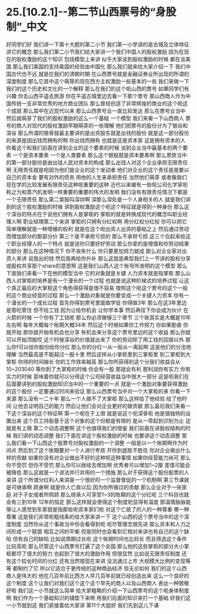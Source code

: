 # 25.[10.2.1]--第二节山西票号的“身股制”_中文

好同学们好
我们讲一下第十大题的第二小节
我们第一小学讲的是古城及立体特征
讲它的概念
那么我们第二小节我们给大家讲一个我们中国人的股权激励
因为在现在的股权激励的这个知识
包括模型上来讲
似乎大家谈到股权激励的时候
都在谈美国
那么我们美国的支持美国的经验由中国化
那么我们就来给大家介绍一下
我们中国古代也不远
就是在我们的清朝时期
在山西票号就是金融证券业所出现的所谓的深度制度
那么它其中这个萌芽的现在西方主权激励一些基本的一些
我们来做一下我们的这个历史和文化的一个解释
那么在我们的这个呃山西的票号
如果同学们有兴趣
你去山西平遥去旅游
你在平遥古城里边去看一下那个票号
那山西商人作为中国传统一支非常优秀的地方商业团队
那么曾经创造了非常辉煌的商业的这个呃这个成就
那么其中在近现代以来
那么山西票号业一直比较发达
那么在票号业当中
然后就萌芽了我们的股权激励的这么一个基础
一个模型
我们来看一下山西商人
票号的商人对现代的股权激励早期萌芽的一些理解
他们把票号的股份分为了银谷和深谷
那么所谓的银骨就最主要讲的是出资股东就是出钱的股份
就是这一部分股份的来源是因出钱而拥有的啊
你出钱而拥有
也就是这是资本家
这是拥有资本的人
你看这个和我们前面在讲到企业的这个要素的时候
谈到企业当中最基本的两个要素
一个是资本要素
一个是人类要素
那么这个银股就是资本要素啊
那么票房当中的第一部分股份是由出钱人民对资本的构成
那么出钱人对这个企业承担无限责任啊
无限责任就是呃因为他们是企业的这个发动者
他们对企业的这个责任是是要以自己的资本金
要有对外的债务
用他的人生来承担责任
当然他们萌芽
或者像我们现在学的比较发展有限责任这种呃重要的这种
近代以来被有一些呃公司化学家呃
称之为和蒸汽机发明一样重要的重要的伟大的发明
我们没有有限责任情况下都是一个无限责任
那么第二类股叫深圳啊
深那么深处是一个人身相关的人
就是我们讲到的这个股权激励的时候
讲到股权激励这个呃这个特征就是得到一种身份
那么这个深谷的特点在于说他们拥有人是掌柜的
掌柜的就是转换成现代的概念叫职业经理人啊
职业经理第二个来讲
掌柜的只拥有分红权啊
用分红权分红权
你可以把它简单理解就是一种增殖的权利
就是在这个呃出资人出资的基础之上
然后通过劳动而增加部分的那部分价
第三个是不承担亏损的
那么不承担亏损
这三个合起来给这个职业经理人的一个特点
就是说你只要好好劳动
那么你拿的是增值和你劳动结果的部分
那么在这种情况下
你不丧失什么
你只要更加努力就成
那么对企业家对出资人来讲
说我出的钱
然后我再给你升补
那么这就是典型我们上一节讲的股权分享或股权共享那个share的意思啊
这是我们山西人这个账号所发明的这个模型
那么下面我们来看一下在他的模型当中
它的对象就是关键
人力资本就是指掌柜
那么山西人对掌柜的培养是有一个漫长的一个过程
也就是说这种阶梯式的培养过程
让这个真正最后的大掌柜这个角色得获得是很不容易
按照这个呃这个票号的这个一般的这个商业经营的过程
那么一个激励对象就是你要变成一个关键人力资本
你有一个漫长的一个成长过程
首先你得到票号里面做学徒
你得做3年
那么在这3年里边是管吃管住
但不给工钱
因为让给你机会
让你学本事
然后再往下你会成为伙计
在火箭的时候
一个你有了工钱呢
那么你必须做够三个章节
三个账其实是大概是10年左右啊
每年大概每个账期大概34年
然后这个时候如果你工作努力
你如果勤奋
你就开始
那你就开始有机会也分享
有机会来分享这个票号里边的这个收益
那么你就可以开始顶股哎
这个时候深谷的价值就出来了
你的劳动除了用工钱的回报以外
那么你f可以给你股份给你分红
那么你的分红一从一般从一离起啊
这是他们的分法地理解
当然最高是不能超过一股十里
然后这样从小掌柜里到三掌柜里
到二掌柜到大掌柜
你待的时间越长
你的工作效率越高
那么你所获得的这个分我们收益会从10~203040
等你到了大掌柜的时候
你会有一股
那就会有利
那利润你有实力
你有实力的时候
意味着你就可以分得这个公司经营收益当中很大一部分
这是呃我们在后面要讲到的股权激励知识当中的一个重要的一点
就是一个激励对象要获得激励的这个股份
一定要通过时间来验证
那么山西票号当中对一个大掌柜的来
你看一下来源
那么没有一二十年
那么一个人做不了大掌柜
那么这样给了他经验
给了他时间
让他去证明自己的能力
然后让他们会对企业更好的做贡献
那么最后我们来看一下这个深谷的这个特征啊
第一个呢在于上限
就是说这个呃深骨呃
他是很独特的设置出来
这个员工持股基于这个对象的这个份额是有限的
是从一零起到识别为止
这就是有上限
第二个动态调整啊
这个也值得我们的借鉴
我们前面在讲股权结构的时候
我们讲的动态调整
我们下面在讲这个股权激励的时候
也要讲这个动态调整
那么我们看一下山西这个股票号对股权激励的一个调整
一般是以一个账期啊作为时间点
然后到了这个账期要对一个人进行考核
开你到底胜不胜任
你对企业做出什么样的贡献
如果你没有对企业做出不好的这种呃这种事情
如果你经营能力尚可
那么你不受罚
但你不受罚
那么你可以继续去增加啊
优秀者可以增加1~2厘
差值可能会被降低
那么这就是一个讲法并行并用的一个措施
那么对于获得这个股份股票的人来讲
这个所谓分红利人来讲是一个很好的一个监督督促的一个机制啊
第三节课就是可继承啊
顾身啊
就是你人亡故以后
因为你所做过的贡献
那么企业对于一些家庭
对于子女或者所照顾
那么继承人可享受1~3的账期的这个分红呃
三个科目也就会有三到10年
12年的恒定
那么这样就会使得这个制度呃显得有温度
那温情脉脉能够让人感觉到东家就是指那些呃资本家们呃
对这个亡故了的人的一种尊重
哪一种尊重
这是我们非常呃粗线条的给大家来讲一下
这个山西的这个票号当中的这个深度制度
当然你从这个事故当中你会看得到呃
呃尽管理念很先进
那么资本和人力之间形成一个联盟
相互之间的平衡
但是同时也会看到它相对来讲也有自己的这个缺陷
但有自己的缺陷
比如说周期过长呃
这个账期时间也比较长
而且筛选这个条件比较高呃
那么尽管这个山西票号打遍了这个全国
那么他的这些掌柜的部分大小掌柜都尽了很大的努力
也起到了很大的激励作用
但很显然
比如说无限责任制度
还有这个较长时间的分红
还有当然按现在来讲
没法通过上市
大规模大比例的变现等等
都制约了它
所以它适合于更传统的这种商品经济
但无论如何
我们的这个山西商人是伟大的
他在几百年前比西方人早几百年前就已经创造出来
这么一个良好的这个制度
这个让我们对我们这个这个这个早先的商人以及山西商人
表达一种致敬
好啦
我们这一小节就这么简单
给大家粗略的介绍一下山西票号的这个呃身体制度啊
我们作为一个基础知识的铺垫下来啊
用我们后面的知识来打一个基础
好我们这一小节就到这
我们紧接着给大家讲
第11个大姐好
我们先到这儿下课
